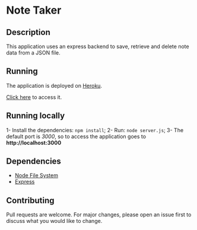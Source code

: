 # Note Taker

## Description

 This application uses an express backend to save, retrieve and delete  note data from a JSON file.

 ## Running 

 The application is deployed on [Heroku](https://www.heroku.com/home).

 [Click here](https://take-notes-x.herokuapp.com/) to access it.

 ## Running locally

 1- Install the dependencies: ```npm install```;
 2- Run: ```node server.js```;
 3- The default  port is *3000*, so to access the application goes to **http://localhost:3000**

## Dependencies

   * [Node File System](https://nodejs.org/api/fs.html)
   * [Express](https://expressjs.com/)


## Contributing

Pull requests are welcome. For major changes, please open an issue first to discuss what you would like to change.

